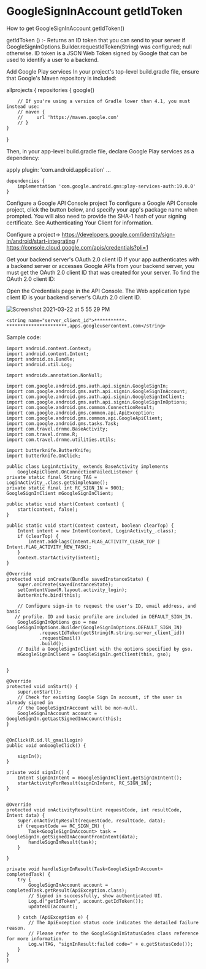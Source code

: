 # GoogleSignInAccount getIdToken
How to get GoogleSignInAccount getIdToken() 


getIdToken () :- Returns an ID token that you can send to your server if GoogleSignInOptions.Builder.requestIdToken(String) was configured; null otherwise.
ID token is a JSON Web Token signed by Google that can be used to identify a user to a backend.

Add Google Play services
In your project's top-level build.gradle file, ensure that Google's Maven repository is included:

allprojects {
    repositories {
        google()

        // If you're using a version of Gradle lower than 4.1, you must instead use:
        // maven {
        //     url 'https://maven.google.com'
        // }
    }
}

Then, in your app-level build.gradle file, declare Google Play services as a dependency:


apply plugin: 'com.android.application'
    ...

    dependencies {
        implementation 'com.google.android.gms:play-services-auth:19.0.0'
    }
Configure a Google API Console project
To configure a Google API Console project, click the button below, and specify your app's package name when prompted. You will also need to provide the SHA-1 hash of your signing certificate. See Authenticating Your Client for information.

Configure a project-> https://developers.google.com/identity/sign-in/android/start-integrating / https://console.cloud.google.com/apis/credentials?pli=1

Get your backend server's OAuth 2.0 client ID
If your app authenticates with a backend server or accesses Google APIs from your backend server, you must get the OAuth 2.0 client ID that was created for your server. To find the OAuth 2.0 client ID:

Open the Credentials page in the API Console.
The Web application type client ID is your backend server's OAuth 2.0 client ID.

![Screenshot 2021-03-22 at 5 55 29 PM](https://user-images.githubusercontent.com/12294662/111991738-a35bd280-8b3a-11eb-99af-2003ef93778a.png)

    <string name="server_client_id">***********-**********************.apps.googleusercontent.com</string>

Sample code:

    import android.content.Context;
    import android.content.Intent;
    import android.os.Bundle;
    import android.util.Log;

    import androidx.annotation.NonNull;

    import com.google.android.gms.auth.api.signin.GoogleSignIn;
    import com.google.android.gms.auth.api.signin.GoogleSignInAccount;
    import com.google.android.gms.auth.api.signin.GoogleSignInClient;
    import com.google.android.gms.auth.api.signin.GoogleSignInOptions;
    import com.google.android.gms.common.ConnectionResult;
    import com.google.android.gms.common.api.ApiException;
    import com.google.android.gms.common.api.GoogleApiClient;
    import com.google.android.gms.tasks.Task;
    import com.travel.drnme.BaseActivity;
    import com.travel.drnme.R;
    import com.travel.drnme.utilities.Utils;

    import butterknife.ButterKnife;
    import butterknife.OnClick;

    public class LoginActivity_ extends BaseActivity implements
        GoogleApiClient.OnConnectionFailedListener {
    private static final String TAG = LoginActivity_.class.getSimpleName();
    private static final int RC_SIGN_IN = 9001;
    GoogleSignInClient mGoogleSignInClient;

    public static void start(Context context) {
        start(context, false);
    }

    public static void start(Context context, boolean clearTop) {
        Intent intent = new Intent(context, LoginActivity_.class);
        if (clearTop) {
            intent.addFlags(Intent.FLAG_ACTIVITY_CLEAR_TOP | Intent.FLAG_ACTIVITY_NEW_TASK);
        }
        context.startActivity(intent);
    }

    @Override
    protected void onCreate(Bundle savedInstanceState) {
        super.onCreate(savedInstanceState);
        setContentView(R.layout.activity_login);
        ButterKnife.bind(this);

        // Configure sign-in to request the user's ID, email address, and basic
       // profile. ID and basic profile are included in DEFAULT_SIGN_IN.
        GoogleSignInOptions gso = new GoogleSignInOptions.Builder(GoogleSignInOptions.DEFAULT_SIGN_IN)
                .requestIdToken(getString(R.string.server_client_id))
                .requestEmail()
                .build();
        // Build a GoogleSignInClient with the options specified by gso.
        mGoogleSignInClient = GoogleSignIn.getClient(this, gso);


    }

    @Override
    protected void onStart() {
        super.onStart();
        // Check for existing Google Sign In account, if the user is already signed in
        // the GoogleSignInAccount will be non-null.
        GoogleSignInAccount account = GoogleSignIn.getLastSignedInAccount(this);
    }


    @OnClick(R.id.ll_gmailLogin)
    public void onGoogleClick() {

        signIn();
    }

    private void signIn() {
        Intent signInIntent = mGoogleSignInClient.getSignInIntent();
        startActivityForResult(signInIntent, RC_SIGN_IN);
    }


    @Override
    protected void onActivityResult(int requestCode, int resultCode, Intent data) {
        super.onActivityResult(requestCode, resultCode, data);
        if (requestCode == RC_SIGN_IN) {
            Task<GoogleSignInAccount> task = GoogleSignIn.getSignedInAccountFromIntent(data);
            handleSignInResult(task);
        }

    }

    private void handleSignInResult(Task<GoogleSignInAccount> completedTask) {
        try {
            GoogleSignInAccount account = completedTask.getResult(ApiException.class);
            // Signed in successfully, show authenticated UI.
            Log.d("getIdToken", account.getIdToken());
            updateUI(account);

        } catch (ApiException e) {
            // The ApiException status code indicates the detailed failure reason.
            // Please refer to the GoogleSignInStatusCodes class reference for more information.
            Log.w(TAG, "signInResult:failed code=" + e.getStatusCode());
        }
    }
    }


